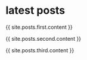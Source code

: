 # latest posts

{{ site.posts.first.content }}

{{ site.posts.second.content }}

{{ site.posts.third.content }}